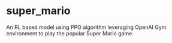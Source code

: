 # super_mario
An RL based model using PPO algorithm leveraging OpenAI Gym environment to play the popular Super Mario game.
